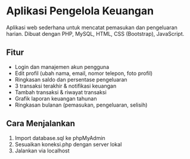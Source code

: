 # Aplikasi Pengelola Keuangan
Aplikasi web sederhana untuk mencatat pemasukan dan pengeluaran harian. Dibuat dengan PHP, MySQL, HTML, CSS (Bootstrap), JavaScript.

## Fitur
- Login dan manajemen akun pengguna
- Edit profil (ubah nama, email, nomor telepon, foto profil)
- Ringkasan saldo dan persentase pengeluaran
- 3 transaksi terakhir & notifikasi keuangan
- Tambah transaksi & riwayat transaksi
- Grafik laporan keuangan tahunan
- Ringkasan bulanan (pemasukan, pengeluaran, selisih)

## Cara Menjalankan
1. Import database.sql ke phpMyAdmin
2. Sesuaikan koneksi.php dengan server lokal
3. Jalankan via localhost
